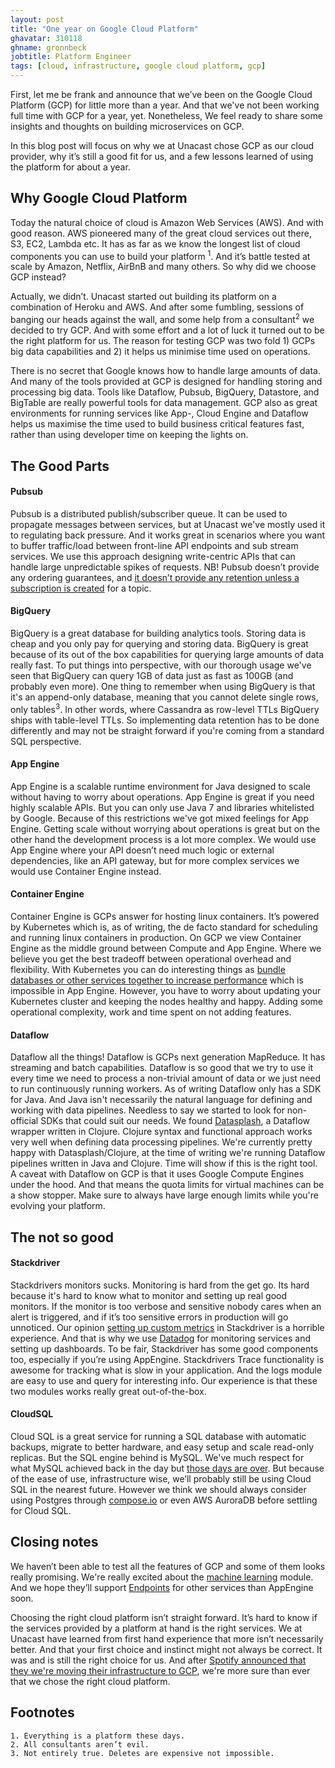 ```yaml
---
layout: post
title: "One year on Google Cloud Platform"
ghavatar: 310118
ghname: gronnbeck
jobtitle: Platform Engineer
tags: [cloud, infrastructure, google cloud platform, gcp]
---
```


First, let me be frank and announce that we’ve been on the Google Cloud Platform (GCP) for little more than a year. And that we've not been working full time with GCP for a year, yet. Nonetheless, We feel ready to share some insights and thoughts on building microservices on GCP.

In this blog post will focus on why we at Unacast chose GCP as our cloud provider, why it’s still a good fit for us, and a few lessons learned of using the platform for about a year.

## Why Google Cloud Platform

Today the natural choice of cloud is Amazon Web Services (AWS). And with good reason. AWS pioneered many of the great cloud services out there, S3, EC2, Lambda etc. It has as far as we know the longest list of cloud components you can use to build your platform <sup>1</sup>. And it’s battle tested at scale by Amazon, Netflix, AirBnB and many others. So why did we choose GCP instead?

Actually, we didn’t. Unacast started out building its platform on a combination of Heroku and AWS. And after some fumbling, sessions of banging our heads against the wall, and some help from a consultant<sup>2</sup> we decided to try GCP. And with some effort and a lot of luck it turned out to be the right platform for us. The reason for testing GCP was two fold 1) GCPs big data capabilities and 2) it helps us minimise time used on operations.  

There is no secret that Google knows how to handle large amounts of data. And many of the tools provided at GCP is designed for handling storing and processing big data. Tools like Dataflow, Pubsub, BigQuery, Datastore, and BigTable are really powerful tools for data management. GCP also as great environments for running services like App-, Cloud Engine and Dataflow helps us maximise the time used to build business critical features fast, rather than using developer time on keeping the lights on.

## The Good Parts

#### Pubsub

Pubsub is a distributed publish/subscriber queue. It can be used to propagate messages between services, but at Unacast we've mostly used it to regulating back pressure. And it works great in scenarios where you want to buffer traffic/load between front-line API endpoints and sub stream services. We use this approach designing write-centric APIs that can handle large unpredictable spikes of requests. NB! Pubsub doesn’t provide any ordering guarantees, and [it doesn’t provide any retention unless a subscription is created](https://labs.spotify.com/2016/03/03/spotifys-event-delivery-the-road-to-the-cloud-part-ii/) for a topic.

#### BigQuery

BigQuery is a great database for building analytics tools. Storing data is cheap and you only pay for querying and storing data. BigQuery is great because of its out of the box capabilities for querying large amounts of data really fast. To put things into perspective, with our thorough usage we've seen that BigQuery can query 1GB of data just as fast as 100GB (and probably even more). One thing to remember when using BigQuery is that it's an append-only database, meaning that you cannot delete single rows, only tables<sup>3</sup>. In other words, where Cassandra as row-level TTLs BigQuery ships with table-level TTLs. So implementing data retention has to be done differently and may not be straight forward if you're coming from a standard SQL perspective.

#### App Engine

App Engine is a scalable runtime environment for Java designed to scale without having to worry about operations. App Engine is great if you need highly scalable APIs. But you can only use Java 7 and libraries whitelisted by Google. Because of this restrictions we've got mixed feelings for App Engine. Getting scale without worrying about operations is great but on the other hand the development process is a lot more complex. We would use App Engine where your API doesn’t need much logic or external dependencies, like an API gateway, but for more complex services we would use Container Engine instead.

#### Container Engine

Container Engine is GCPs answer for hosting linux containers. It’s powered by Kubernetes which is, as of writing, the de facto standard for scheduling and running linux containers in production. On GCP we view Container Engine as the middle ground between Compute and App Engine. Where we believe you get the best tradeoff between operational overhead and flexibility. With Kubernetes you can do interesting things as [bundle databases or other services together to increase performance](http://unacast.github.com/2016/11/22/high-performance-read-api/) which is impossible in App Engine. However, you have to worry about updating your Kubernetes cluster and keeping the nodes healthy and happy. Adding some operational complexity, work and time spent on not adding features.

#### Dataflow

Dataflow all the things! Dataflow is GCPs next generation MapReduce. It has streaming and batch capabilities. Dataflow is so good that we try to use it every time we need to process a non-trivial amount of data or we just need to run continuously running workers. As of writing Dataflow only has a SDK for Java. And Java isn't necessarily the natural language for defining and working with data pipelines. Needless to say we started to look for non-official SDKs that could suit our needs. We found [Datasplash](https://github.com/ngrunwald/datasplash), a Dataflow wrapper written in Clojure. Clojure syntax and functional approach works very well when defining data processing pipelines. We're currently pretty happy with Datasplash/Clojure, at the time of writing we're running Dataflow pipelines written in Java and Clojure. Time will show if this is the right tool. A caveat with Dataflow on GCP is that it uses Google Compute Engines under the hood. And that means the quota limits for virtual machines can be a show stopper. Make sure to always have large enough limits while you're evolving your platform.

## The not so good

#### Stackdriver
Stackdrivers monitors sucks. Monitoring is hard from the get go. Its hard because it's hard to know what to monitor and setting up real good monitors. If the monitor is too verbose and sensitive nobody cares when an alert is triggered, and if it’s too sensitive errors in production will go unnoticed. Our opinion [setting up custom metrics](https://cloud.google.com/monitoring/custom-metrics/creating-metrics) in Stackdriver is a horrible experience. And that is why we use [Datadog](https://datadoghq.com) for monitoring services and setting up dashboards. To be fair, Stackdriver has some good components too, especially if you’re using AppEngine. Stackdrivers Trace functionality is awesome for tracking what is slow in your application. And the logs module are easy to use and query for interesting info. Our experience is that these two modules works really great out-of-the-box.

#### CloudSQL
Cloud SQL is a great service for running a SQL database with automatic backups, migrate to better hardware, and easy setup and scale read-only replicas. But the SQL engine behind is MySQL. We've much respect for what MySQL achieved back in the day but [those days are over](https://grimoire.ca/mysql/choose-something-else). But because of the ease of use, infrastructure wise, we’ll probably still be using Cloud SQL in the nearest future. However we think we should always consider using Postgres through [compose.io](https://compose.io) or even AWS AuroraDB before settling for Cloud SQL.

## Closing notes

We haven’t been able to test all the features of GCP and some of them looks really promising. We're really excited about the [machine learning](https://cloud.google.com/products/machine-learning/) module. And we hope they’ll support [Endpoints](https://cloud.google.com/appengine/docs/java/endpoints/) for other services than AppEngine soon.

Choosing the right cloud platform isn’t straight forward. It’s hard to know if the services provided by a platform at hand is the right services. We at Unacast have learned from first hand experience that more isn’t necessarily better. And that your first choice and instinct might not always be correct. It was and is still the right choice for us. And after [Spotify announced that they we're moving their infrastructure to GCP](https://news.spotify.com/us/2016/02/23/announcing-spotify-infrastructures-googley-future/), we're more sure than ever that we chose the right cloud platform.

## Footnotes

    1. Everything is a platform these days.
    2. All consultants aren’t evil.
    3. Not entirely true. Deletes are expensive not impossible.
